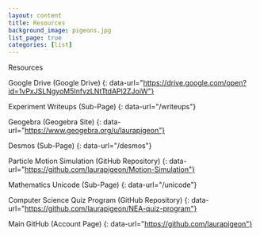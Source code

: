 ```yaml
---
layout: content
title: Resources
background_image: pigeons.jpg
list_page: true
categories: [list]
---
```


Resources

Google Drive (Google Drive)
{: data-url="https://drive.google.com/open?id=1vPxJSLNgyoM5InfvzLNtTtdAPl2ZJoiW"}

Experiment Writeups (Sub-Page)
{: data-url="/writeups"}

Geogebra (Geogebra Site)
{: data-url="https://www.geogebra.org/u/laurapigeon"}

Desmos (Sub-Page)
{: data-url="/desmos"}

Particle Motion Simulation (GitHub Repository)
{: data-url="https://github.com/laurapigeon/Motion-Simulation"}

Mathematics Unicode (Sub-Page)
{: data-url="/unicode"}

Computer Science Quiz Program (GitHub Repository)
{: data-url="https://github.com/laurapigeon/NEA-quiz-program"}

Main GitHub (Account Page)
{: data-url="https://github.com/laurapigeon"}